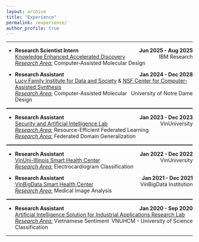 ```yaml
---
layout: archive
title: "Experience"
permalink: /experience/
author_profile: true
---
```


---

* <span style="float: left;">**Research Scientist Intern**</span><span style="float: right;">**Jun 2025 - Aug 2025**</span><br />
<span style="float: left;">[Knowledge Enhanced Accelerated Discovery](https://research.ibm.com/projects/knowledge-enhanced-accelerated-discovery)</span><span style="float: right;">IBM Research</span><br />
<ins>*Research Area:*</ins> Computer-Assisted Molecular Design<br />

* <span style="float: left;">**Research Assistant**</span><span style="float: right;">**Jan 2024 - Dec 2028**</span><br />
<span style="float: left;">[Lucy Family Institute for Data and Society](https://lucyinstitute.nd.edu) & [NSF Center for Computer-Assisted Synthesis](https://ccas.nd.edu)</span><span style="float: right;">University of Notre Dame</span><br />
<ins>*Research Area:*</ins> Computer-Assisted Molecular Design<br />

<hr style="border: 0.5px solid grey;">

* <span style="float: left;">**Research Assistant**</span><span style="float: right;">**Jan 2023 - Dec 2023**</span><br />
<span style="float: left;">[Security and Artificial Intelligence Lab](https://sail-research.com)</span><span style="float: right;">VinUniversity</span><br />
<ins>*Research Area:*</ins> Resource-Efficient Federated Learning<br />
<ins>*Research Area:*</ins> Federated Domain Generalization<br />

<hr style="border: 0.5px solid grey;">

* <span style="float: left;">**Research Assistant**</span><span style="float: right;">**Jan 2022 - Dec 2022**</span><br />
<span style="float: left;">[VinUni-Illinois Smart Health Center](https://smarthealth.vinuni.edu.vn)</span><span style="float: right;">VinUniversity</span><br />
<ins>*Research Area:*</ins> Electrocardiogram Classification<br />

* <span style="float: left;">**Research Assistant**</span><span style="float: right;">**Jan 2021 - Dec 2021**</span><br />
<span style="float: left;">[VinBigData Smart Health Center](https://vindr.ai)</span><span style="float: right;">VinBigData Institution</span><br />
<ins>*Research Area:*</ins> Medical Image Analysis<br />

<hr style="border: 0.5px solid grey;">

* <span style="float: left;">**Research Assistant**</span><span style="float: right;">**Jan 2020 - Sep 2020**</span><br />
<span style="float: left;">[Artificial Intelligence Solution for Industrial Applications Research Lab](https://aisia.vn)</span><span style="float: right;">VNUHCM - University of Science</span><br />
<ins>*Research Area:*</ins> Vietnamese Sentiment Classification<br />

---
